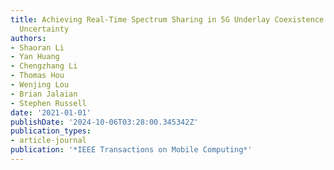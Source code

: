 ```yaml
---
title: Achieving Real-Time Spectrum Sharing in 5G Underlay Coexistence with Channel
  Uncertainty
authors:
- Shaoran Li
- Yan Huang
- Chengzhang Li
- Thomas Hou
- Wenjing Lou
- Brian Jalaian
- Stephen Russell
date: '2021-01-01'
publishDate: '2024-10-06T03:28:00.345342Z'
publication_types:
- article-journal
publication: '*IEEE Transactions on Mobile Computing*'
---
```

